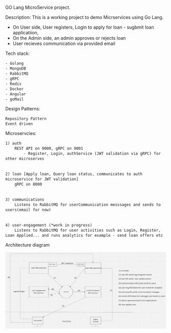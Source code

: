 GO Lang MicroService project.

Description:
This is a working project to demo Micrservices using Go Lang. 
- On User side, User registers, Login to apply for loan - sugbmit loan applicatiion, 
- On the Admin side, an admin approves or rejects loan
- User recieves communication via provided email

Tech stack:

	- Golang
	- MongoDB
	- RabbitMQ
	- gRPC
	- Redis
	- Docker
	- Angular
	- goMail


Design Patterns:

	Repository Pattern
	Event driven

Microservcies:

	1) auth
		REST API on 9000, gRPC on 9001 
			- Register, Login, authService (JWT validation via gRPC) for other microserves
		

	2) loan [Apply loan, Query loan status, communicates to auth microservice for JWT validation]
		gRPC on 8000

	
	3) communications
		Listens to RabbitMQ for userCommunication messsages and sends to users(email for now)


	4) user-engagement (*work in progress)
		Listens to RabbitMQ for user activities such as Login, Register, Loan Applied... and runs analytics for example - send loan offers etc


Architecture diagram

![Screenshot](diagram.png)